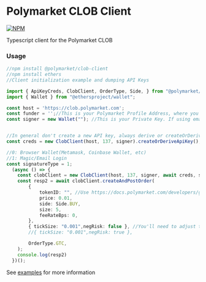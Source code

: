 # Polymarket CLOB Client

<a href='https://www.npmjs.com/package/@polymarket/clob-client'>
    <img src='https://img.shields.io/npm/v/@polymarket/clob-client.svg' alt='NPM'/>
</a>

Typescript client for the Polymarket CLOB

### Usage

```ts
//npm install @polymarket/clob-client
//npm install ethers
//Client initialization example and dumping API Keys

import { ApiKeyCreds, ClobClient, OrderType, Side, } from "@polymarket/clob-client";
import { Wallet } from "@ethersproject/wallet";

const host = 'https://clob.polymarket.com';
const funder = '';//This is your Polymarket Profile Address, where you send UDSC to. 
const signer = new Wallet(""); //This is your Private Key. If using email login export from https://reveal.magic.link/polymarket otherwise export from your Web3 Application


//In general don't create a new API key, always derive or createOrDerive
const creds = new ClobClient(host, 137, signer).createOrDeriveApiKey();

//0: Browser Wallet(Metamask, Coinbase Wallet, etc)
//1: Magic/Email Login
const signatureType = 1; 
  (async () => {
    const clobClient = new ClobClient(host, 137, signer, await creds, signatureType, funder);
    const resp2 = await clobClient.createAndPostOrder(
        {
            tokenID: "", //Use https://docs.polymarket.com/developers/gamma-markets-api/get-markets to grab a sample token
            price: 0.01,
            side: Side.BUY,
            size: 5,
            feeRateBps: 0,
        },
        { tickSize: "0.001",negRisk: false }, //You'll need to adjust these based on the market. Get the tickSize and negRisk T/F from the get-markets above
        //{ tickSize: "0.001",negRisk: true },

        OrderType.GTC, 
    );
    console.log(resp2)
  })();
```

See [examples](examples/) for more information
